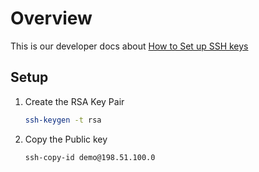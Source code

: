 # Overview
This is our developer docs about [How to Set up SSH keys](https://www.digitalocean.com/community/tutorials/how-to-set-up-ssh-keys--2)

## Setup
1. Create the RSA Key Pair
    ```bash
    ssh-keygen -t rsa
    ```
2. Copy the Public key
    ```bash
    ssh-copy-id demo@198.51.100.0
    ```